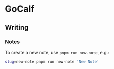 # GoCalf

## Writing

### Notes

To create a new note, use `pnpm run new-note`, e.g.:

``` bash
slug=new-note pnpm run new-note 'New Note'
```
